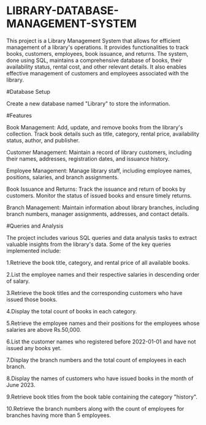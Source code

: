 # LIBRARY-DATABASE-MANAGEMENT-SYSTEM
This project is a Library Management System that allows for efficient management of a library's operations. It provides functionalities to track books, customers, employees, book issuance, and returns. The system, done using SQL, maintains a comprehensive database of books, their availability status, rental cost, and other relevant details. It also enables effective management of customers and employees associated with the library.

#Database Setup

Create a new database named "Library" to store the information.

#Features

Book Management: Add, update, and remove books from the library's collection. Track book details such as title, category, rental price, availability status, author, and publisher.

Customer Management: Maintain a record of library customers, including their names, addresses, registration dates, and issuance history.

Employee Management: Manage library staff, including employee names, positions, salaries, and branch assignments.

Book Issuance and Returns: Track the issuance and return of books by customers. Monitor the status of issued books and ensure timely returns.

Branch Management: Maintain information about library branches, including branch numbers, manager assignments, addresses, and contact details.

#Queries and Analysis

The project includes various SQL queries and data analysis tasks to extract valuable insights from the library's data. Some of the key queries implemented include:

1.Retrieve the book title, category, and rental price of all available books.

2.List the employee names and their respective salaries in descending order of salary.

3.Retrieve the book titles and the corresponding customers who have issued those books.

4.Display the total count of books in each category.

5.Retrieve the employee names and their positions for the employees whose salaries are above Rs.50,000.

6.List the customer names who registered before 2022-01-01 and have not issued any books yet.

7.Display the branch numbers and the total count of employees in each branch.

8.Display the names of customers who have issued books in the month of June 2023.

9.Retrieve book titles from the book table containing the category "history".

10.Retrieve the branch numbers along with the count of employees for branches having more than 5 employees.
